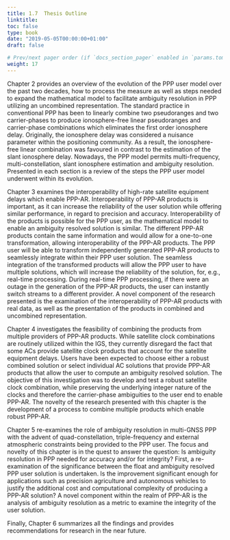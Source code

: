 ```yaml
---
title: 1.7	Thesis Outline
linktitle:
toc: false
type: book
date: "2019-05-05T00:00:00+01:00"
draft: false

# Prev/next pager order (if `docs_section_pager` enabled in `params.toml`)
weight: 17
---
```


Chapter 2 provides an overview of the evolution of the PPP user model over the past two decades, how to process the measure as well as steps needed to expand the mathematical model to facilitate ambiguity resolution in PPP utilizing an uncombined representation. The standard practice in conventional PPP has been to linearly combine two pseudoranges and two carrier-phases to produce ionosphere-free linear pseudoranges and carrier-phase combinations which eliminates the first order ionosphere delay. Originally, the ionosphere delay was considered a nuisance parameter within the positioning community. As a result, the ionosphere-free linear combination was favoured in contrast to the estimation of the slant ionosphere delay. Nowadays, the PPP model permits multi-frequency, multi-constellation, slant ionosphere estimation and ambiguity resolution. Presented in each section is a review of the steps the PPP user model underwent within its evolution.

Chapter 3 examines the interoperability of high-rate satellite equipment delays which enable PPP-AR. Interoperability of PPP-AR products is important, as it can increase the reliability of the user solution while offering similar performance, in regard to precision and accuracy. Interoperability of the products is possible for the PPP user, as the mathematical model to enable an ambiguity resolved solution is similar. The different PPP-AR products contain the same information and would allow for a one-to-one transformation, allowing interoperability of the PPP-AR products. The PPP user will be able to transform independently generated PPP-AR products to seamlessly integrate within their PPP user solution. The seamless integration of the transformed products will allow the PPP user to have multiple solutions, which will increase the reliability of the solution, for, e.g., real-time processing. During real-time PPP processing, if there were an outage in the generation of the PPP-AR products, the user can instantly switch streams to a different provider. A novel component of the research presented is the examination of the interoperability of PPP-AR products with real data, as well as the presentation of the products in combined and uncombined representation.

Chapter 4 investigates the feasibility of combining the products from multiple providers of PPP-AR products. While satellite clock combinations are routinely utilized within the IGS, they currently disregard the fact that some ACs provide satellite clock products that account for the satellite equipment delays. Users have been expected to choose either a robust combined solution or select individual AC solutions that provide PPP-AR products that allow the user to compute an ambiguity resolved solution. The objective of this investigation was to develop and test a robust satellite clock combination, while preserving the underlying integer nature of the clocks and therefore the carrier-phase ambiguities to the user end to enable PPP-AR. The novelty of the research presented with this chapter is the development of a process to combine multiple products which enable robust PPP-AR.

Chapter 5 re-examines the role of ambiguity resolution in multi-GNSS PPP with the advent of quad-constellation, triple-frequency and external atmospheric constraints being provided to the PPP user. The focus and novelty of this chapter is in the quest to answer the question: Is ambiguity resolution in PPP needed for accuracy and/or for integrity? First, a re-examination of the significance between the float and ambiguity resolved PPP user solution is undertaken. Is the improvement significant enough for applications such as precision agriculture and autonomous vehicles to justify the additional cost and computational complexity of producing a PPP-AR solution? A novel component within the realm of PPP-AR is the analysis of ambiguity resolution as a metric to examine the integrity of the user solution.

Finally, Chapter 6 summarizes all the findings and provides recommendations for research in the near future.
